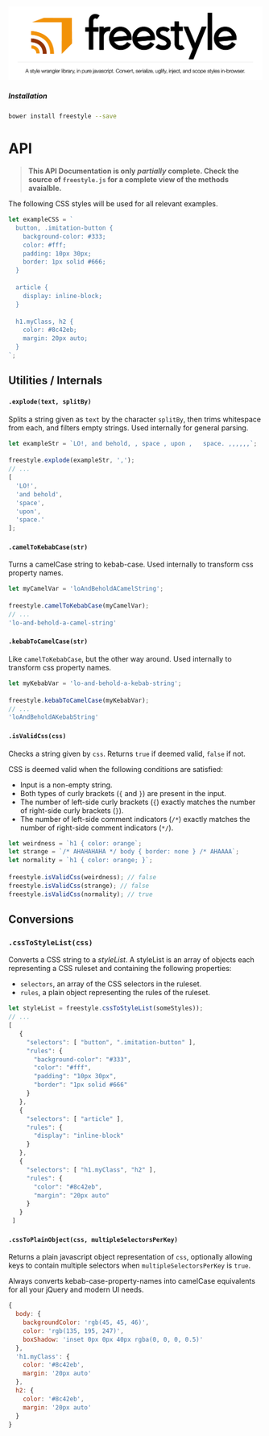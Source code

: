 ![Freestyle.js: A style wrangler library, in pure javascript. Convert, serialize, uglify, inject, and scope styles in-browser.](./logo.png)

##### Installation
```bash
bower install freestyle --save
```

# API
> **This API Documentation is only *partially* complete. Check the source of `freestyle.js` for a complete view of the methods avaialble.**

The following CSS styles will be used for all relevant examples.
```js
let exampleCSS = `
  button, .imitation-button {
    background-color: #333;
    color: #fff;
    padding: 10px 30px;
    border: 1px solid #666;
  }
  
  article {
    display: inline-block;
  }
  
  h1.myClass, h2 {
    color: #8c42eb;
    margin: 20px auto;
  }
`;
```

## Utilities / Internals

#### `.explode(text, splitBy)`
Splits a string given as `text` by the character `splitBy`, then trims whitespace from each, and filters empty strings. Used internally for general parsing.

```js
let exampleStr = `LO!, and behold, , space , upon ,   space. ,,,,,,`;

freestyle.explode(exampleStr, ',');
// ...
[
  'LO!',
  'and behold',
  'space',
  'upon',
  'space.'
];
```

#### `.camelToKebabCase(str)`
Turns a camelCase string to kebab-case. Used internally to transform css property names.
```js
let myCamelVar = 'loAndBeholdACamelString';

freestyle.camelToKebabCase(myCamelVar);
// ...
'lo-and-behold-a-camel-string'
```


#### `.kebabToCamelCase(str)`
Like `camelToKebabCase`, but the other way around. Used internally to transform css property names.
```js
let myKebabVar = 'lo-and-behold-a-kebab-string';

freestyle.kebabToCamelCase(myKebabVar);
// ...
'loAndBeholdAKebabString'
```

#### `.isValidCss(css)`
Checks a string given by `css`. Returns `true` if deemed valid, `false` if not.


CSS is deemed valid when the following conditions are satisfied:
- Input is a non-empty string.
- Both types of curly brackets (`{` and `}`) are present in the input.
- The number of left-side curly brackets (`{`) exactly matches the number of right-side curly brackets (`}`).
- The number of left-side comment indicators (`/*`) exactly matches the number of right-side comment indicators (`*/`).

```js
let weirdness = `h1 { color: orange`;
let strange = `/* AHAHAHAHA */ body { border: none } /* AHAAAA`;
let normality = `h1 { color: orange; }`;

freestyle.isValidCss(weirdness); // false
freestyle.isValidCss(strange); // false
freestyle.isValidCss(normality); // true
```

## Conversions

### `.cssToStyleList(css)`
Converts a CSS string to a *styleList*. A styleList is an array of objects each representing a CSS ruleset and containing the following properties:
- `selectors`, an array of the CSS selectors in the ruleset.
- `rules`, a plain object representing the rules of the ruleset.

```js
let styleList = freestyle.cssToStyleList(someStyles));
// ...
[
   {
     "selectors": [ "button", ".imitation-button" ],
     "rules": {
       "background-color": "#333",
       "color": "#fff",
       "padding": "10px 30px",
       "border": "1px solid #666"
     }
   },
   {
     "selectors": [ "article" ],
     "rules": {
       "display": "inline-block"
     }
   },
   {
     "selectors": [ "h1.myClass", "h2" ],
     "rules": {
       "color": "#8c42eb",
       "margin": "20px auto"
     }
   }
 ]
```

#### `.cssToPlainObject(css, multipleSelectorsPerKey)`
Returns a plain javascript object representation of `css`, optionally allowing keys to contain multiple selectors when `multipleSelectorsPerKey` is `true`.

Always converts kebab-case-property-names into camelCase equivalents for all your jQuery and modern UI needs.

```js
{ 
  body: { 
    backgroundColor: 'rgb(45, 45, 46)',
    color: 'rgb(135, 195, 247)',
    boxShadow: 'inset 0px 0px 40px rgba(0, 0, 0, 0.5)'
  },
  'h1.myClass': {
    color: '#8c42eb',
    margin: '20px auto'
  },
  h2: {
    color: '#8c42eb',
    margin: '20px auto'
  }
}
```